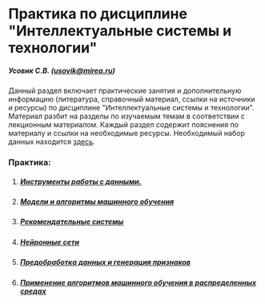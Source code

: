 Практика по дисциплине "Интеллектуальные системы и технологии"
======================

##### Усовик С.В. (usovik@mirea.ru)



Данный раздел включает практические занятия и дополнительную информацию (литература, справочный материал, ссылки на источники и ресурсы) по дисциплине "Интеллектуальные системы и технологии". Материал разбит на разделы по изучаемым темам в соответствии с лекционным материалом. Каждый раздел содержит пояснения по материалу и ссылки на необходимые ресурсы. Необходимый набор данных находится [здесь](/Practice/datasets/).



### Практика:

1. ##### [Инструменты работы с данными.](/Practice/instruments/)

2. ##### [Модели и алгоритмы машинного обучения](/Practice/models/)

3. ##### [Рекомендательные системы](/Practice/recommender%20systems/)

4. ##### [Нейронные сети](/Practice/neural%20networks/)

5. ##### [Предобработка данных и генерация признаков](/Practice/data%20preprocessing%20&%20feature%20engineering/)

6. ##### [Применение алгоритмов машинного обучения в распределенных средах](/Practice/ml%20distributed%20environments/)



